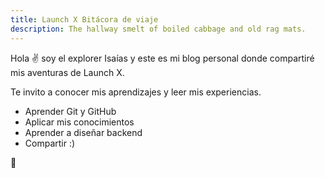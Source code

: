 ```yaml
---
title: Launch X Bitácora de viaje
description: The hallway smelt of boiled cabbage and old rag mats.
---
```


Hola ✌️  soy el explorer Isaías y este es mi blog personal donde compartiré mis aventuras de Launch X.

Te invito a conocer mis aprendizajes y leer mis experiencias.

- Aprender Git y GitHub
- Aplicar mis conocimientos
- Aprender a diseñar backend
- Compartir :)

🚀
